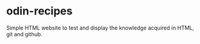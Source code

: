 # odin-recipes

Simple HTML website to test and display the knowledge acquired in HTML, git and github.
